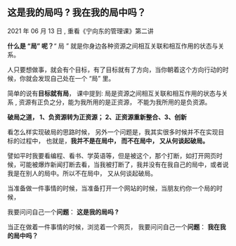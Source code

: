 ## 这是我的局吗 ? 我在我的局中吗？

2021 年 06 月 13 日 , 重看《宁向东的管理课》第二讲

**什么是 “局” 呢？**“ 局 ” 就是你身边各种资源之间相互关联和相互作用的状态与关系。

人只要想做事，就会有个目标，有了目标就有了方向，当你朝着这个方向行动的时候，你就会发现自己处在一个 “局” 里。

简单的说有**目标就有局**， 课中提到: 局是资源之间相互关联和相互作用的状态与关系 , 资源有正负之分，能为我所用的是正资源， 不能为我所用的是负资源。

**破局之道， 1、负资源转为正资源； 2、正资源重新整合、3、创新**

看怎么样实现破局的思路时候， 另外一个问题是，我其实很多时候并不在实现目标的过程中， 也就是，**我并不是在局中， 而不在局中， 又从何谈起破局。**

譬如平时我要看编程、看书、学英语等，但是被这个，那个打断，如打开网页时候，可能被爆炸新闻打断去看，当我被打断了，我并没有在我自己的局中，或者说我是在别人的局中。所以不在局中， 又从何谈起破局。

当准备做一件事情的时候，当准备打开一个网站的时候，当朋友约你一个局的时候，

我要问问自己一个**问题**：
**这是我的局吗 ?**

当正在做着一件事情的时候，浏览着一个网页，
我要问问自己一个**问题**：
**我在我的局中吗？**

